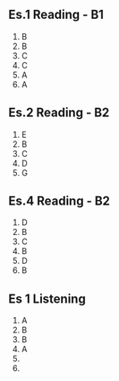 ## Es.1 Reading - B1

1. B
2. B
3. C
4. C
5. A 
6. A

## Es.2 Reading - B2
1. E
2. B
3. C
4. D
5. G

## Es.4 Reading - B2	

1. D
2. B
3. C 
4. B 
5. D
6. B


## Es 1 Listening
1. A
2. B
3. B
4. A
5. 
6.  

<!--stackedit_data:
eyJoaXN0b3J5IjpbNTUxNTEyMDYzLC00NTkzODgzMzQsLTc5NT
E1MDQ1Niw1NTM0NjM0ODIsLTExNjExMTEzODYsLTYwMDkzOTEz
MSwtOTg4MTk4MjQzLDc5Mzc5MjYwNF19
-->
